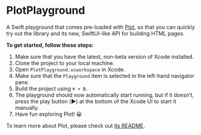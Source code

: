 # PlotPlayground

A Swift playground that comes pre-loaded with [Plot](https://github.com/JohnSundell/Plot), so that you can quickly try out the library and its new, SwiftUI-like API for building HTML pages.

**To get started, follow these steps:**

1. Make sure that you have the latest, non-beta version of Xcode installed.
2. Clone the project to your local machine.
3. Open `PlotPlayground.xcworkspace` in Xcode.
4. Make sure that the `Playground` item is selected in the left-hand navigator pane.
5. Build the project using `⌘ + B`.
6. The playground should now automatically start running, but if it doesn’t, press the play button (▶️) at the bottom of the Xcode UI to start it manually.
7. Have fun exploring Plot! 😀

To learn more about Plot, please check out [its README](https://github.com/JohnSundell/Plot).
